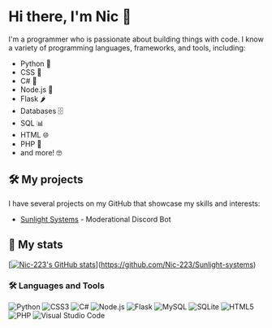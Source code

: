# Hi there, I'm Nic 👋

I'm a programmer who is passionate about building things with code. I know a variety of programming languages, frameworks, and tools, including:

- Python 🐍
- CSS 🎨
- C# 🌟
- Node.js 🚀
- Flask 🌶️
- Databases 🗄️
- SQL 📊
- HTML 🌐
- PHP 🐘
- and more! 🤓

## 🛠️ My projects

I have several projects on my GitHub that showcase my skills and interests:

- [Sunlight Systems]([https://github.com/Nic-223/Project-1](https://github.com/Nic-223/Sunlight-systems)) - Moderational Discord Bot

## 🔭 My stats

[[![Nic-223's GitHub stats](https://github-readme-stats.vercel.app/api?username=Nic-223&count_private=true&show_icons=true&theme=radical)](https://github.com/Nic-223)](https://github.com/Nic-223/Sunlight-systems)

### 🛠️ Languages and Tools

![Python](https://img.shields.io/badge/-Python-3776AB?style=flat-square&logo=Python&logoColor=white)
![CSS3](https://img.shields.io/badge/-CSS3-1572B6?style=flat-square&logo=CSS3&logoColor=white)
![C#](https://img.shields.io/badge/-C%23-239120?style=flat-square&logo=C-sharp&logoColor=white)
![Node.js](https://img.shields.io/badge/-Node.js-339933?style=flat-square&logo=Node.js&logoColor=white)
![Flask](https://img.shields.io/badge/-Flask-000000?style=flat-square&logo=Flask&logoColor=white)
![MySQL](https://img.shields.io/badge/-MySQL-4479A1?style=flat-square&logo=MySQL&logoColor=white)
![SQLite](https://img.shields.io/badge/-SQLite-003B57?style=flat-square&logo=SQLite&logoColor=white)
![HTML5](https://img.shields.io/badge/-HTML5-E34F26?style=flat-square&logo=HTML5&logoColor=white)
![PHP](https://img.shields.io/badge/-PHP-777BB4?style=flat-square&logo=PHP&logoColor=white)
![Visual Studio Code](https://img.shields.io/badge/-Visual%20Studio%20Code-007ACC?style=flat-square&logo=Visual%20Studio%20Code&logoColor=white)

